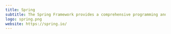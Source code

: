 ```yaml
---
title: Spring
subtitle: The Spring Framework provides a comprehensive programming and configuration model for modern Java-based enterprise applications - on any kind of deployment platform.
logo: spring.png
website: https://spring.io/
---
```


